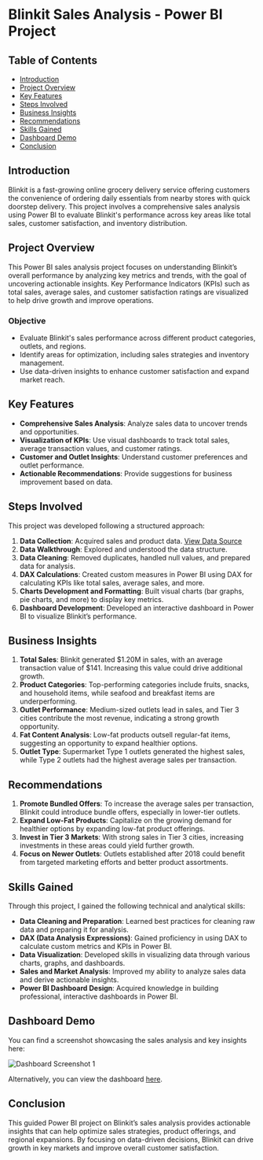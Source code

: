 # Blinkit Sales Analysis - Power BI Project

## Table of Contents
- [Introduction](#introduction)
- [Project Overview](#project-overview)
- [Key Features](#key-features)
- [Steps Involved](#steps-involved)
- [Business Insights](#business-insights)
- [Recommendations](#recommendations)
- [Skills Gained](#skills-gained)
- [Dashboard Demo](#dashboard-demo)
- [Conclusion](#conclusion)

## Introduction
Blinkit is a fast-growing online grocery delivery service offering customers the convenience of ordering daily essentials from nearby stores with quick doorstep delivery. This project involves a comprehensive sales analysis using Power BI to evaluate Blinkit's performance across key areas like total sales, customer satisfaction, and inventory distribution.

## Project Overview
This Power BI sales analysis project focuses on understanding Blinkit’s overall performance by analyzing key metrics and trends, with the goal of uncovering actionable insights. Key Performance Indicators (KPIs) such as total sales, average sales, and customer satisfaction ratings are visualized to help drive growth and improve operations.

### Objective
- Evaluate Blinkit's sales performance across different product categories, outlets, and regions.
- Identify areas for optimization, including sales strategies and inventory management.
- Use data-driven insights to enhance customer satisfaction and expand market reach.

## Key Features
- **Comprehensive Sales Analysis**: Analyze sales data to uncover trends and opportunities.
- **Visualization of KPIs**: Use visual dashboards to track total sales, average transaction values, and customer ratings.
- **Customer and Outlet Insights**: Understand customer preferences and outlet performance.
- **Actionable Recommendations**: Provide suggestions for business improvement based on data.

## Steps Involved
This project was developed following a structured approach:
1. **Data Collection**: Acquired sales and product data. [View Data Source](https://github.com/KomalSharma0/Blinkit-Sales-Analysis-Power-Bi-/blob/main/BlinkIT%20Grocery%20Data.xlsx)
2. **Data Walkthrough**: Explored and understood the data structure.
3. **Data Cleaning**: Removed duplicates, handled null values, and prepared data for analysis.
4. **DAX Calculations**: Created custom measures in Power BI using DAX for calculating KPIs like total sales, average sales, and more.
5. **Charts Development and Formatting**: Built visual charts (bar graphs, pie charts, and more) to display key metrics.
6. **Dashboard Development**: Developed an interactive dashboard in Power BI to visualize Blinkit’s performance.
  
## Business Insights
1. **Total Sales**: Blinkit generated $1.20M in sales, with an average transaction value of $141. Increasing this value could drive additional growth.
2. **Product Categories**: Top-performing categories include fruits, snacks, and household items, while seafood and breakfast items are underperforming.
3. **Outlet Performance**: Medium-sized outlets lead in sales, and Tier 3 cities contribute the most revenue, indicating a strong growth opportunity.
4. **Fat Content Analysis**: Low-fat products outsell regular-fat items, suggesting an opportunity to expand healthier options.
5. **Outlet Type**: Supermarket Type 1 outlets generated the highest sales, while Type 2 outlets had the highest average sales per transaction.

## Recommendations
1. **Promote Bundled Offers**: To increase the average sales per transaction, Blinkit could introduce bundle offers, especially in lower-tier outlets.
2. **Expand Low-Fat Products**: Capitalize on the growing demand for healthier options by expanding low-fat product offerings.
3. **Invest in Tier 3 Markets**: With strong sales in Tier 3 cities, increasing investments in these areas could yield further growth.
4. **Focus on Newer Outlets**: Outlets established after 2018 could benefit from targeted marketing efforts and better product assortments.

## Skills Gained
Through this project, I gained the following technical and analytical skills:
- **Data Cleaning and Preparation**: Learned best practices for cleaning raw data and preparing it for analysis.
- **DAX (Data Analysis Expressions)**: Gained proficiency in using DAX to calculate custom metrics and KPIs in Power BI.
- **Data Visualization**: Developed skills in visualizing data through various charts, graphs, and dashboards.
- **Sales and Market Analysis**: Improved my ability to analyze sales data and derive actionable insights.
- **Power BI Dashboard Design**: Acquired knowledge in building professional, interactive dashboards in Power BI.

## Dashboard Demo
You can find a screenshot showcasing the sales analysis and key insights here:

![Dashboard Screenshot 1](https://github.com/KomalSharma0/Blinkit-Sales-Analysis-Power-Bi-/blob/main/Blinkit%20sales%20analysis.png)

Alternatively, you can view the dashboard [here](https://github.com/KomalSharma0/Blinkit-Sales-Analysis-Power-Bi-/blob/main/Blinkit%20Sales%20Dashboard.pbix).

## Conclusion
This guided Power BI project on Blinkit’s sales analysis provides actionable insights that can help optimize sales strategies, product offerings, and regional expansions. By focusing on data-driven decisions, Blinkit can drive growth in key markets and improve overall customer satisfaction.



